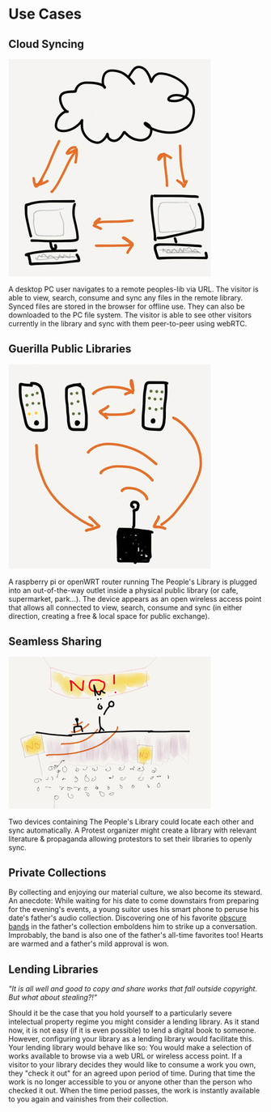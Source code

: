 # Use Cases

## Cloud Syncing

![cloud-sync](assets/cloud-sync.jpg "Cloud Sync")

A desktop PC user navigates to a remote peoples-lib via URL.  The visitor is able to view, search, consume and sync any files in the remote library.  Synced files are stored in the browser for offline use. They can also be downloaded to the PC file system.  The visitor is able to see other visitors currently in the library and sync with them peer-to-peer using webRTC.

## Guerilla Public Libraries

![public-library](assets/public-library.jpg "Guerilla Public Library")

A raspberry pi or openWRT router running The People's Library is plugged into an out-of-the-way outlet inside a physical public library (or cafe, supermarket, park...).  The device appears as an open wireless access point that allows all connected to view, search, consume and sync (in either direction, creating a free & local space for public exchange).

## Seamless Sharing

![protest](assets/protest.jpg "Seamless Sharing")

Two devices containing The People's Library could locate each other and sync automatically.  A Protest organizer might create a library with relevant literature & propaganda allowing protestors to set their libraries to openly sync.

## Private Collections

By collecting and enjoying our material culture, we also become its steward. An anecdote: While waiting for his date to come downstairs from preparing for the evening's events, a young suitor uses his smart phone to peruse his date's father's audio collection.  Discovering one of his favorite [obscure bands](http://open.spotify.com/artist/5awyxT5dfxGoIIG6zuvxLv) in the father's collection emboldens him to strike up a conversation.  Improbably, the band is also one of the father's all-time favorites too!  Hearts are warmed and a father's mild approval is won.

## Lending Libraries

_"It is all well and good to copy and share works that fall outside copyright. But what about stealing?!"_

Should it be the case that you hold yourself to a particularly severe intelectual property regime you might consider a lending library.  As it stand now, it is not easy (if it is even possible) to lend a digital book to someone.  However, configuring your library as a lending library would facilitate this.  Your lending library would behave like so:  You would make a selection of works available to browse via a web URL or wireless access point.  If a visitor to your library decides they would like to consume a work you own, they "check it out" for an agreed upon period of time. During that time the work is no longer accessible to you or anyone other than the person who checked it out.  When the time period passes, the work is instantly available to you again and vainishes from their collection.

